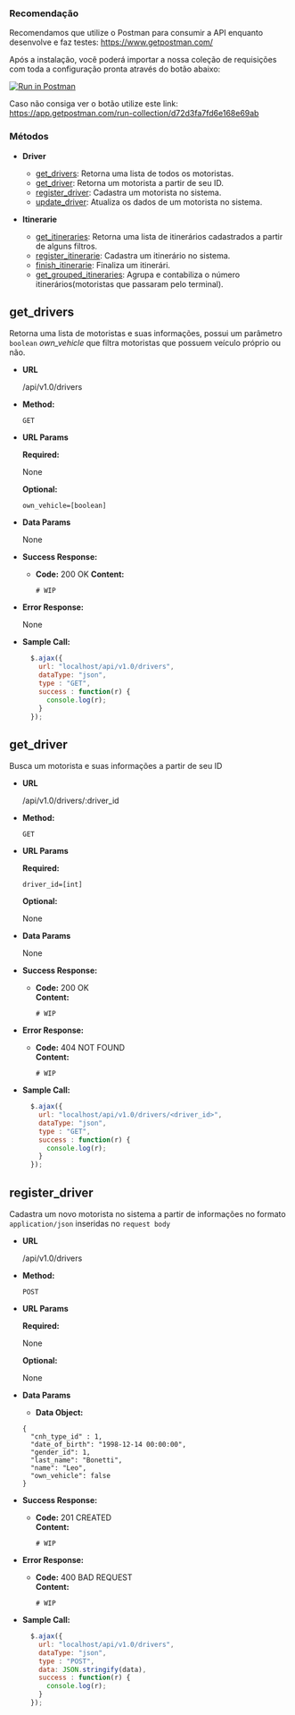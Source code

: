 ### Recomendação

Recomendamos que utilize o Postman para consumir a API enquanto desenvolve e faz testes:
https://www.getpostman.com/

Após a instalação, você poderá importar a nossa coleção de requisições com toda a configuração pronta através do botão abaixo:

[![Run in Postman](https://run.pstmn.io/button.svg)](https://app.getpostman.com/run-collection/d72d3fa7fd6e168e69ab)

Caso não consiga ver o botão utilize este link:  https://app.getpostman.com/run-collection/d72d3fa7fd6e168e69ab


### Métodos
- **Driver**
    - [get_drivers](#get_drivers): Retorna uma lista de todos os motoristas.
    - [get_driver](#get_driver): Retorna um motorista a partir de seu ID.
    - [register_driver](#register_driver): Cadastra um motorista no sistema.
    - [update_driver](#update_driver): Atualiza os dados  de um motorista no sistema.

- **Itinerarie**
    - [get_itineraries](#get_itineraries): Retorna uma lista de itinerários cadastrados a partir de alguns filtros.
    - [register_itinerarie](#register_itinerarie): Cadastra um itinerário no sistema.
    - [finish_itinerarie](#finish_itinerarie): Finaliza um itinerári.
    - [get_grouped_itineraries](#get_grouped_itineraries): Agrupa e contabiliza o número itinerários(motoristas que passaram pelo terminal).

**get_drivers**
----
  Retorna uma lista de motoristas e suas informações, possui um parâmetro `boolean` *own_vehicle* que filtra motoristas que possuem veículo próprio ou não.

* **URL**

  /api/v1.0/drivers

* **Method:**

  `GET`
  
*  **URL Params**

   **Required:**
   
   None
   
    **Optional:**
 
   `own_vehicle=[boolean]`

* **Data Params**

   None

* **Success Response:**

  * **Code:** 200 OK
    **Content:** 
    ```
    # WIP
    ```
 
* **Error Response:**

   None

* **Sample Call:**

  ```javascript
    $.ajax({
      url: "localhost/api/v1.0/drivers",
      dataType: "json",
      type : "GET",
      success : function(r) {
        console.log(r);
      }
    });
  ```
  
**get_driver**
----
  Busca um motorista e suas informações a partir de seu ID

* **URL**

  /api/v1.0/drivers/:driver_id

* **Method:**

  `GET`
  
*  **URL Params**
 
   **Required:**

   `driver_id=[int]`
   
    **Optional:**
    
    None

* **Data Params**

   None

* **Success Response:**

  * **Code:** 200 OK <br />
    **Content:** 
    ```
    # WIP
    ```
 
* **Error Response:**

  * **Code:** 404 NOT FOUND <br />
    **Content:** 
    ```
    # WIP
    ```
* **Sample Call:**

  ```javascript
    $.ajax({
      url: "localhost/api/v1.0/drivers/<driver_id>",
      dataType: "json",
      type : "GET",
      success : function(r) {
        console.log(r);
      }
    });
  ```
  
**register_driver**
----
  Cadastra um novo motorista no sistema a partir de informações no formato `application/json` inseridas no `request body`

* **URL**

  /api/v1.0/drivers

* **Method:**

  `POST`
  
*  **URL Params**

    **Required:**

    None
   
    **Optional:**
    
    None

* **Data Params**

  * **Data Object:** 
  ```
  {
    "cnh_type_id" : 1,
    "date_of_birth": "1998-12-14 00:00:00",
    "gender_id": 1,
    "last_name": "Bonetti",
    "name": "Leo",
    "own_vehicle": false
  }
  ```

* **Success Response:**

  * **Code:** 201 CREATED <br />
    **Content:** 
    ```
    # WIP
    ```
 
* **Error Response:**

  * **Code:** 400 BAD REQUEST <br />
    **Content:** 
    ```
    # WIP
    ```

* **Sample Call:**

  ```javascript
    $.ajax({
      url: "localhost/api/v1.0/drivers",
      dataType: "json",
      type : "POST",
      data: JSON.stringify(data),
      success : function(r) {
        console.log(r);
      }
    });
  ```
  
  
